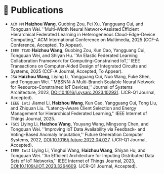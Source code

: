# 📝 Publications
- `ACM MM` **Haizhou Wang**, Guobing Zou, Fei Xu, Yangguang Cui, and Tongquan Wei. ''Multi-Width Neural Network-Assisted Efficient Hierarchical Federated Learning in Heterogeneous Cloud-Edge-Device Computing,'' ACM International Conference on Multimedia, 2025 (CCF-A Conference, Accepted, To Appear).
- `IEEE TCAD` **Haizhou Wang**, Guobing Zou, Kun Cao, Yangguang Cui, Tongquan Wei, and Shiyan Hu. ''An Elastic Federated Learning Collaboration Framework for Computing-Constrained IoT,'' IEEE Transactions on Computer-Aided Design of Integrated Circuits and Systems, 2025 (CCF-A Journal, Accepted, To Appear).
- `JSA` **Haizhou Wang**, Liying Li, Yangguang Cui, Nuo Wang, Fuke Shen, and Tongquan Wei. ''MBSNN: A Multi-Branch Scalable Neural Network for Resource-Constrained IoT Devices,'' Journal of Systems Architecture, 2023, [DOI:10.1016/j.sysarc.2023.102931](https://doi.org/10.1016/j.sysarc.2023.102931). (JCR-Q1 Journal, Accepted).
- `IEEE IotJ` Jiamei Li, **Haizhou Wang**, Kun Cao, Yangguang Cui, Tong Liu, and Zhiquan Liu. ''Latency-Aware Client Selection and Energy Management for Hierarchical Federated Learning,'' IEEE Internet of Things Journal, 2025.
- `FGCS` Liying Li, **Haizhou Wang**, Youyang Wang, Mingsong Chen, and Tongquan Wei. ''Improving IoT Data Availability via Feedback- and Voting-Based Anomaly Imputation,'' Future Generation Computer Systems, 2022, [DOI:10.1016/j.future.2022.04.027](https://doi.org/10.1016/j.future.2022.04.027). (JCR-Q1 Journal, Accepted).
- `IEEE IotJ` Liying Li, Yinghui Wang, **Haizhou Wang**, Shiyan Hu, and Tongquan Wei. ''An Efficient Architecture for Imputing Distributed Data Sets of IoT Networks,'' IEEE Internet of Things Journal, 2023, [DOI:10.1109/JIOT.2023.3264609](https://doi.org/10.1109/JIOT.2023.3264609). (JCR-Q1 Journal, Accepted).
